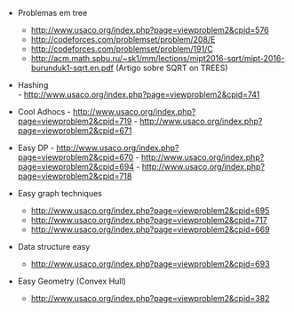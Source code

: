 
   * Problemas em tree 
        - http://www.usaco.org/index.php?page=viewproblem2&cpid=576
        - http://codeforces.com/problemset/problem/208/E
        - http://codeforces.com/problemset/problem/191/C
        - http://acm.math.spbu.ru/~sk1/mm/lections/mipt2016-sqrt/mipt-2016-burunduk1-sqrt.en.pdf (Artigo sobre SQRT on TREES)
   
  * Hashing  
        - http://www.usaco.org/index.php?page=viewproblem2&cpid=741
        
  * Cool Adhocs
        - http://www.usaco.org/index.php?page=viewproblem2&cpid=719
        - http://www.usaco.org/index.php?page=viewproblem2&cpid=671
  * Easy DP
        - http://www.usaco.org/index.php?page=viewproblem2&cpid=670
        - http://www.usaco.org/index.php?page=viewproblem2&cpid=694
        - http://www.usaco.org/index.php?page=viewproblem2&cpid=718
        
  * Easy graph techniques
       - http://www.usaco.org/index.php?page=viewproblem2&cpid=695
       - http://www.usaco.org/index.php?page=viewproblem2&cpid=717
       - http://www.usaco.org/index.php?page=viewproblem2&cpid=669
  * Data structure easy
       - http://www.usaco.org/index.php?page=viewproblem2&cpid=693
  * Easy Geometry (Convex Hull) 
      - http://www.usaco.org/index.php?page=viewproblem2&cpid=382
